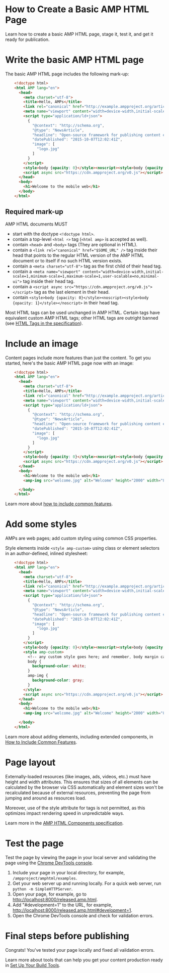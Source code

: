 # How to Create a Basic AMP HTML Page

Learn how to create a basic AMP HTML page,
stage it, test it, and get it ready for publication.

# Write the basic AMP HTML page

The basic AMP HTML page includes the following mark-up:

```html
    <!doctype html>
    <html AMP lang="en">
      <head>
        <meta charset="utf-8">
        <title>Hello, AMPs</title>
        <link rel="canonical" href="http://example.ampproject.org/article-metadata.html" />
        <meta name="viewport" content="width=device-width,initial-scale=1,minimum-scale=1,maximum-scale=1,user-scalable=no,minimal-ui">
        <script type="application/ld+json">
          {
            "@context": "http://schema.org",
            "@type": "NewsArticle",
            "headline": "Open-source framework for publishing content everywhere",
            "datePublished": "2015-10-07T12:02:41Z",
            "image": [
              "logo.jpg"
            ]
          }
        </script>
        <style>body {opacity: 0}</style><noscript><style>body {opacity: 1}</style></noscript>
        <script async src="https://cdn.ampproject.org/v0.js"></script>
      </head>
      <body>
        <h1>Welcome to the mobile web</h1>
      </body>
    </html>
```

## Required mark-up

AMP HTML documents MUST

- <a name="dctp"></a>start with the doctype `<!doctype html>`.
- <a name="ampd"></a>contain a top-level `<html ⚡>` tag (`<html amp>` is accepted as well).
- <a name="crps"></a>contain `<head>` and `<body>` tags (They are optional in HTML).
- <a name="canon"></a>contain a `<link rel="canonical" href="$SOME_URL" />` tag inside their head that points to the regular HTML version of the AMP HTML document or to itself if no such HTML version exists.
- <a name="chrs"></a>contain a `<meta charset="utf-8">` tag as the first child of their head tag.
- <a name="vprt"></a>contain a `<meta name="viewport" content="width=device-width,initial-scale=1,minimum-scale=1,maximum-scale=1,user-scalable=no,minimal-ui">` tag inside their head tag.
- <a name="scrpt"></a>contain a `<script async src="https://cdn.ampproject.org/v0.js"></script>` tag as the last element in their head.
- <a name="opacity"></a>contain `<style>body {opacity: 0}</style><noscript><style>body {opacity: 1}</style></noscript>` in their head tag.

Most HTML tags can be used unchanged in AMP HTML.
Certain tags have equivalent custom AMP HTML tags;
other HTML tags are outright banned
(see [HTML Tags in the specification](../spec/amp-html-format.md)).

# Include an image

Content pages include more features than just the content.
To get you started,
here's the basic AMP HTML page now with an image:

```html
    <!doctype html>
    <html AMP lang="en">
      <head>
        <meta charset="utf-8">
        <title>Hello, AMPs</title>
        <link rel="canonical" href="http://example.ampproject.org/article-metadata.html" />
        <meta name="viewport" content="width=device-width,initial-scale=1,minimum-scale=1,maximum-scale=1,user-scalable=no,minimal-ui">
        <script type="application/ld+json">
          {
            "@context": "http://schema.org",
            "@type": "NewsArticle",
            "headline": "Open-source framework for publishing content everywhere",
            "datePublished": "2015-10-07T12:02:41Z",
            "image": [
              "logo.jpg"
            ]
          }
        </script>
        <style>body {opacity: 0}</style><noscript><style>body {opacity: 1}</style></noscript>
        <script async src="https://cdn.ampproject.org/v0.js"></script>
      </head>
      <body>
        <h1>Welcome to the mobile web</h1>
        <amp-img src="welcome.jpg" alt="Welcome" height="2000" width="800"></amp-img>

      </body>
    </html>
```

Learn more about
[how to include common features](../docs/include_features.md).

# Add some styles

AMPs are web pages; add custom styling using common CSS properties.

Style elements inside `<style amp-custom>`
using class or element selectors in an author-defined,
inlined stylesheet: 

```html
    <!doctype html>
    <html AMP lang="en">
      <head>
        <meta charset="utf-8">
        <title>Hello, AMPs</title>
        <link rel="canonical" href="http://example.ampproject.org/article-metadata.html" />
        <meta name="viewport" content="width=device-width,initial-scale=1,minimum-scale=1,maximum-scale=1,user-scalable=no,minimal-ui">
        <script type="application/ld+json">
          {
            "@context": "http://schema.org",
            "@type": "NewsArticle",
            "headline": "Open-source framework for publishing content everywhere",
            "datePublished": "2015-10-07T12:02:41Z",
            "image": [
              "logo.jpg"
            ]
          }
        </script>
        <style>body {opacity: 0}</style><noscript><style>body {opacity: 1}</style></noscript>
        <style amp-custom>
          <!-- any custom style goes here; and remember, body margin can not be declared -->
          body {
            background-color: white;
          }
          amp-img {
            background-color: gray;
          }
        </style>
        <script async src="https://cdn.ampproject.org/v0.js"></script>
      </head>
      <body>
        <h1>Welcome to the mobile web</h1>
        <amp-img src="welcome.jpg" alt="Welcome" height="2000" width="800"></amp-img>

      </body>
    </html>
```

Learn more about adding elements, including extended components,
in [How to Include Common Features](../docs/include_features.md).

# Page layout

Externally-loaded resources (like images, ads, videos, etc.) must have height
and width attributes.  This ensures that sizes of all elements can be
calculated by the browser via CSS automatically and element sizes won't be
recalculated because of external resources, preventing the page from jumping
and around as resources load.

Moreover, use of the style attribute for tags is not permitted, as this
optimizes impact rendering speed in unpredictable ways.

<!--
**Todo:** Cover the layout attribute
-->

Learn more in the [AMP HTML Components specification](../spec/amp-html-components.md).

# Test the page

Test the page by viewing the page in your local server
and validating the page using the
[Chrome DevTools console](https://developers.google.com/web/tools/javascript/console/).

1. Include your page in your local directory, for example,
`/ampproject/amphtml/examples`.
2. Get your web server up and running locally.
For a quick web server, run `python -m SimpleHTTPServer`.
4. Open your page, for example, go to
[http://localhost:8000/released.amp.html](http://localhost:8000/released.amp.html).
5. Add "#development=1" to the URL, for example,
[http://localhost:8000/released.amp.html#development=1](http://localhost:8000/released.amp.html#development=1).
6. Open the Chrome DevTools console and check for validation errors.

<!--
# What to do when you get validation errors

**Todo:** Need to properly use the validator tool to get a better sense
for how this section might look and determine if its useful.
Might be sufficient to just include mandatory content section, which is in here now,
and briefly mention that the validator will report these errors.
-->

# Final steps before publishing

Congrats! You've tested your page locally and fixed all validation errors.

Learn more about tools that can help you get your content production ready in
[Set Up Your Build Tools](https://developers.google.com/web/tools/setup/workspace/setup-buildtools).
